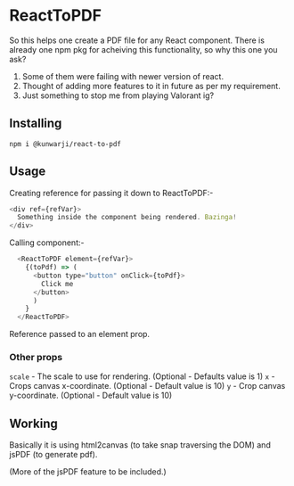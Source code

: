 # ReactToPDF

So this helps one create a PDF file for any React component. There is already one npm pkg for acheiving this functionality, so why this one you ask?

1. Some of them were failing with newer version of react.
2. Thought of adding more features to it in future as per my requirement.
3. Just something to stop me from playing Valorant ig?

## Installing
 ` npm i @kunwarji/react-to-pdf `

## Usage
Creating reference for passing it down to ReactToPDF:-
```javascript
<div ref={refVar}>
  Something inside the component being rendered. Bazinga!
</div>
```

Calling component:-
```javascript
  <ReactToPDF element={refVar}>
    {(toPdf) => (
      <button type="button" onClick={toPdf}>
        Click me
      </button>
      )
    }
  </ReactToPDF>
```
Reference passed to an element prop.

### Other props
`scale` - The scale to use for rendering. (Optional - Defaults value is 1)
`x` - Crops canvas x-coordinate. (Optional - Default value is 10)
`y` - Crop canvas y-coordinate. (Optional - Default value is 10)

## Working
Basically it is using html2canvas (to take snap traversing the DOM) and jsPDF (to generate pdf).


(More of the jsPDF feature to be included.)